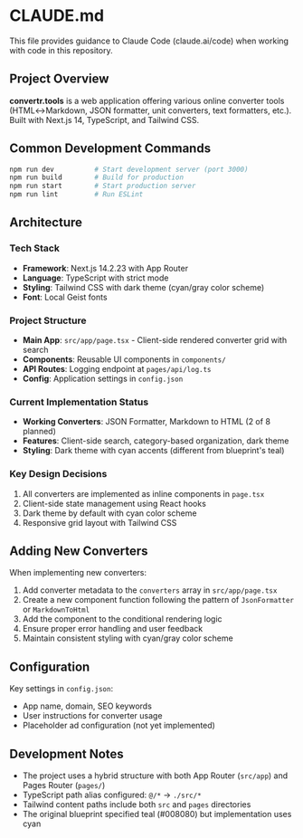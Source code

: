 # CLAUDE.md

This file provides guidance to Claude Code (claude.ai/code) when working with code in this repository.

## Project Overview

**convertr.tools** is a web application offering various online converter tools (HTML↔Markdown, JSON formatter, unit converters, text formatters, etc.). Built with Next.js 14, TypeScript, and Tailwind CSS.

## Common Development Commands

```bash
npm run dev          # Start development server (port 3000)
npm run build        # Build for production
npm run start        # Start production server
npm run lint         # Run ESLint
```

## Architecture

### Tech Stack
- **Framework**: Next.js 14.2.23 with App Router
- **Language**: TypeScript with strict mode
- **Styling**: Tailwind CSS with dark theme (cyan/gray color scheme)
- **Font**: Local Geist fonts

### Project Structure
- **Main App**: `src/app/page.tsx` - Client-side rendered converter grid with search
- **Components**: Reusable UI components in `components/`
- **API Routes**: Logging endpoint at `pages/api/log.ts`
- **Config**: Application settings in `config.json`

### Current Implementation Status
- **Working Converters**: JSON Formatter, Markdown to HTML (2 of 8 planned)
- **Features**: Client-side search, category-based organization, dark theme
- **Styling**: Dark theme with cyan accents (different from blueprint's teal)

### Key Design Decisions
1. All converters are implemented as inline components in `page.tsx`
2. Client-side state management using React hooks
3. Dark theme by default with cyan color scheme
4. Responsive grid layout with Tailwind CSS

## Adding New Converters

When implementing new converters:
1. Add converter metadata to the `converters` array in `src/app/page.tsx`
2. Create a new component function following the pattern of `JsonFormatter` or `MarkdownToHtml`
3. Add the component to the conditional rendering logic
4. Ensure proper error handling and user feedback
5. Maintain consistent styling with cyan/gray color scheme

## Configuration

Key settings in `config.json`:
- App name, domain, SEO keywords
- User instructions for converter usage
- Placeholder ad configuration (not yet implemented)

## Development Notes

- The project uses a hybrid structure with both App Router (`src/app`) and Pages Router (`pages/`)
- TypeScript path alias configured: `@/*` → `./src/*`
- Tailwind content paths include both `src` and `pages` directories
- The original blueprint specified teal (#008080) but implementation uses cyan